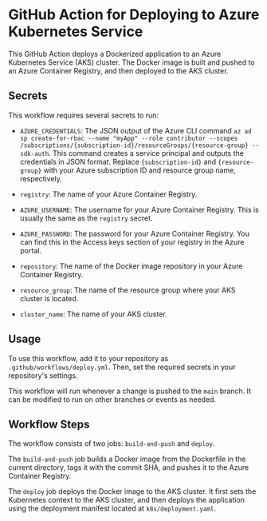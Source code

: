 # GitHub Action for Deploying to Azure Kubernetes Service

This GitHub Action deploys a Dockerized application to an Azure Kubernetes Service (AKS) cluster. The Docker image is built and pushed to an Azure Container Registry, and then deployed to the AKS cluster.

## Secrets

This workflow requires several secrets to run:

- `AZURE_CREDENTIALS`: The JSON output of the Azure CLI command `az ad sp create-for-rbac --name "myApp" --role contributor --scopes /subscriptions/{subscription-id}/resourceGroups/{resource-group} --sdk-auth`. This command creates a service principal and outputs the credentials in JSON format. Replace `{subscription-id}` and `{resource-group}` with your Azure subscription ID and resource group name, respectively.

- `registry`: The name of your Azure Container Registry.

- `AZURE_USERNAME`: The username for your Azure Container Registry. This is usually the same as the `registry` secret.

- `AZURE_PASSWORD`: The password for your Azure Container Registry. You can find this in the Access keys section of your registry in the Azure portal.

- `repository`: The name of the Docker image repository in your Azure Container Registry.

- `resource_group`: The name of the resource group where your AKS cluster is located.

- `cluster_name`: The name of your AKS cluster.

## Usage

To use this workflow, add it to your repository as `.github/workflows/deploy.yml`. Then, set the required secrets in your repository's settings.

This workflow will run whenever a change is pushed to the `main` branch. It can be modified to run on other branches or events as needed.

## Workflow Steps

The workflow consists of two jobs: `build-and-push` and `deploy`.

The `build-and-push` job builds a Docker image from the Dockerfile in the current directory, tags it with the commit SHA, and pushes it to the Azure Container Registry.

The `deploy` job deploys the Docker image to the AKS cluster. It first sets the Kubernetes context to the AKS cluster, and then deploys the application using the deployment manifest located at `k8s/deployment.yaml`.
